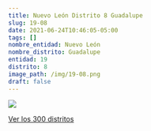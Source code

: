 ```yaml
---
title: Nuevo León Distrito 8 Guadalupe
slug: 19-08
date: 2021-06-24T10:46:05-05:00
tags: []
nombre_entidad: Nuevo León
nombre_distrito: Guadalupe
entidad: 19
distrito: 8
image_path: /img/19-08.png
draft: false
---
```


![](/img/19-08.png)

[Ver los 300 distritos](/docs/elecciones-2021)
